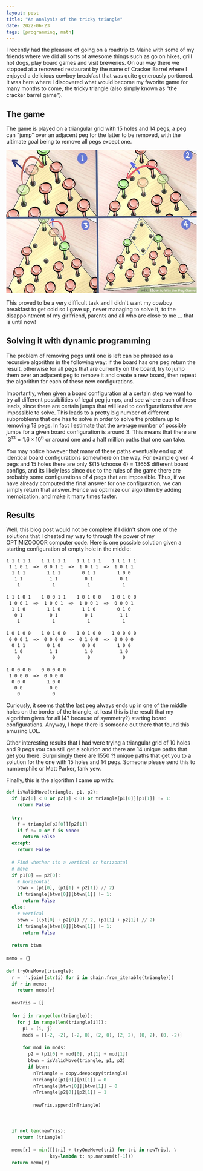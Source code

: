 ```yaml
---
layout: post
title: "An analysis of the tricky triangle"
date: 2022-06-23
tags: [programming, math]
---
```


I recently had the pleasure of going on a roadtrip to Maine with some of my friends where we did all sorts of awesome things such as go on hikes, grill hot dogs, play board games and visit breweries. On our way there we stopped at a renowned restaurant by the name of Cracker Barrel where I enjoyed a delicious cowboy breakfast that was quite generously portioned. It was here where I discovered what would become my favorite game for many months to come, the tricky triangle (also simply known as "the cracker barrel game").

## The game

The game is played on a triangular grid with 15 holes and 14 pegs, a peg can "jump" over an adjacent peg for the latter to be removed, with the ultimate goal being to remove all pegs except one.

![tricky triangle game](/images/tricky_triangle.jpeg)

This proved to be a very difficult task and I didn't want my cowboy breakfast to get cold so I gave up, never managing to solve it, to the disappointment of my girlfriend, parents and all who are close to me ... that is until now!

## Solving it with dynamic programming

The problem of removing pegs until one is left can be phrased as a recursive algorithm in the following way: if the board has one peg return the result, otherwise for all pegs that are currently on the board, try to jump them over an adjacent peg to remove it and create a new board, then repeat the algorithm for each of these new configurations.

Importantly, when given a board configuration at a certain step we want to try all different possibilities of legal peg jumps, and see where each of these leads, since there are certain jumps that will lead to configurations that are impossible to solve. This leads to a pretty big number of different subproblems that one has to solve in order to solve the problem up to removing 13 pegs. In fact I estimate that the average number of possible jumps for a given board configuration is around 3. This means that there are $~ 3^{13} = 1.6 \times 10^6$ or around one and a half million paths that one can take.

You may notice however that many of these paths eventually end up at identical board configurations somewhere on the way. For example given 4 pegs and 15 holes there are only ${15 \choose 4} = 1365$ different board configs, and its likely less since due to the rules of the game there are probably some configurations of 4 pegs that are impossible. Thus, if we have already computed the final answer for one configuration, we can simply return that answer. Hence we optimize our algorithm by adding memoization, and make it many times faster.

## Results

Well, this blog post would not be complete if I didn't show one of the solutions that I cheated my way to through the power of my OPTIMIZOOOOR computer code. Here is one possible solution given a starting configuration of empty hole in the middle:

    1 1 1 1 1    1 1 1 1 1    1 1 1 1 1    1 1 1 1 1
     1 1 0 1  =>  0 0 1 1  =>  1 0 1 1  =>  1 0 1 1
      1 1 1        1 1 1        0 1 1        1 0 0
       1 1          1 1          0 1          0 1
        1            1            1            1

    1 1 1 0 1    1 0 0 1 1    1 0 1 0 0    1 0 1 0 0
     1 0 0 1  =>  1 0 0 1  =>  1 0 0 1  =>  0 0 0 1
      1 1 0        1 1 0        1 1 0        0 1 0
       0 1          0 1          0 1          1 1
        1            1            1            1

    1 0 1 0 0    1 0 1 0 0    1 0 1 0 0    1 0 0 0 0
     0 0 0 1  =>  0 0 0 0  =>  0 1 0 0  =>  0 0 0 0
      0 1 1        0 1 0        0 0 0        1 0 0
       1 0          1 1          1 0          1 0
        0            0            0            0

    1 0 0 0 0    0 0 0 0 0
     1 0 0 0  =>  0 0 0 0
      0 0 0        1 0 0
       0 0          0 0
        0            0

Curiously, it seems that the last peg always ends up in one of the middle holes on the border of the triangle, at least this is the result that my algorithm gives for all (4? because of symmetry?) starting board configurations. Anyway, I hope there is someone out there that found this amusing LOL.

Other interesting results that I had were trying a triangular grid of 10 holes and 9 pegs you can still get a solution and there are 14 unique paths that get you there. Surprisingly there are 1550 ?! unique paths that get you to a solution for the one with 15 holes and 14 pegs. Someone please send this to numberphile or Matt Parker, fank yew.

Finally, this is the algorithm I came up with:

```python
def isValidMove(triangle, p1, p2):
  if (p2[0] < 0 or p2[1] < 0) or triangle[p1[0]][p1[1]] != 1:
    return False

  try:
    f = triangle[p2[0]][p2[1]]
    if f != 0 or f is None:
      return False
  except:
    return False

  # Find whether its a vertical or horizontal
  # move
  if p1[0] == p2[0]:
    # horizontal
    btwn = (p1[0], (p1[1] + p2[1]) // 2)
    if triangle[btwn[0]][btwn[1]] != 1:
      return False
  else:
    # vertical
    btwn = ((p1[0] + p2[0]) // 2, (p1[1] + p2[1]) // 2)
    if triangle[btwn[0]][btwn[1]] != 1:
      return False

  return btwn

memo = {}

def tryOneMove(triangle):
  r = ''.join([str(i) for i in chain.from_iterable(triangle)])
  if r in memo:
    return memo[r]

  newTris = []

  for i in range(len(triangle)):
    for j in range(len(triangle[i])):
      p1 = (i, j)
      mods = [(-2, -2), (-2, 0), (2, 0), (2, 2), (0, 2), (0, -2)]

      for mod in mods:
        p2 = (p1[0] + mod[0], p1[1] + mod[1])
        btwn = isValidMove(triangle, p1, p2)
        if btwn:
          nTriangle = copy.deepcopy(triangle)
          nTriangle[p1[0]][p1[1]] = 0
          nTriangle[btwn[0]][btwn[1]] = 0
          nTriangle[p2[0]][p2[1]] = 1

          newTris.append(nTriangle)



  if not len(newTris):
    return [triangle]

  memo[r] = min([[tri] + tryOneMove(tri) for tri in newTris], \
                key=lambda t: np.nansum(t[-1]))
  return memo[r]
```
